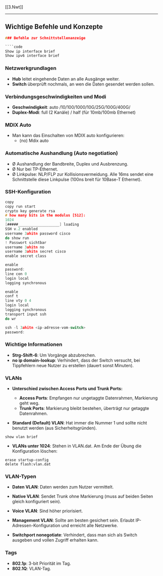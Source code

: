 [[3.Nwt]]
____
## Wichtige Befehle und Konzepte
```c
### Befehle zur Schnittstellenanzeige

````code
Show ip interface brief
Show ipv6 interface brief
````

### Netzwerkgrundlagen

- **Hub** leitet eingehende Daten an alle Ausgänge weiter.
- **Switch** überprüft nochmals, an wen die Daten gesendet werden sollen.

### Verbindungsgeschwindigkeiten und Modi

- **Geschwindigkeit**: auto /10/100/1000/10G/25G/100G/400G/
- **Duplex-Modi**: full (2 Kanäle) / half (für 10mb/100mb Ethernet)

### MDIX Auto

- Man kann das Einschalten von MDIX auto konfigurieren:
  - (no) Mdix auto

### Automatische Aushandlung (Auto negotiation)

- Ø Aushandlung der Bandbreite, Duplex und Ausbrenzung.
- Ø Nur bei TP-Ethernet.
- Ø Linkpulse: NLP/FLP zur Kollisionsvermeidung. Alle 16ms sendet eine Schnittstelle diese Linkpulse (100ns breit für 10Base-T Ethernet).

### SSH-Konfiguration

````c
copy
copy run start
crypto key generate rsa
# how many bits in the modulus [512]:
1024
[#####___________________] loading
SSH v.2 enabled
username 3ahitn password cisco
do show run
! Passwort sichtbar
username 3ahitn no
username 3ahitn secret cisco
enable secret class
````
````c
enable
password:
line con 0
login local
logging synchronous
````
````c
enable
conf t
line vty 0 4
login local
logging synchronous
transport input ssh
do wr
````
````c
ssh -l 3ahitn <ip-adresse-vom-switch>
password:
````

### Wichtige Informationen

- **Strg-Shift-6**: Um Vorgänge abzubrechen.
- **no ip domain-lookup**: Verhindert, dass der Switch versucht, bei Tippfehlern neue Nutzer zu erstellen (dauert sonst Minuten).

### VLANs

- **Unterschied zwischen Access Ports und Trunk Ports:**
  - **Access Ports**: Empfangen nur ungetaggte Datenrahmen, Markierung geht weg.
  - **Trunk Ports**: Markierung bleibt bestehen, überträgt nur getaggte Datenrahmen.

- **Standard (Default) VLAN**: Hat immer die Nummer 1 und sollte nicht benutzt werden (aus Sicherheitsgründen).

````code
show vlan brief
````

- **VLANs unter 1024**: Stehen in VLAN.dat. Am Ende der Übung die Konfiguration löschen:

````code
erase startup-config
delete flash:vlan.dat
````

### VLAN-Typen

- **Daten VLAN**: Daten werden zum Nutzer vermittelt.
- **Native VLAN**: Sendet Trunk ohne Markierung (muss auf beiden Seiten gleich konfiguriert sein).
- **Voice VLAN**: Sind höher priorisiert.
- **Management VLAN**: Sollte am besten gesichert sein. Erlaubt IP-Adressen-Konfiguration und erreicht alle Netzwerke.

- **Switchport nonegotiate**: Verhindert, dass man sich als Switch ausgeben und vollen Zugriff erhalten kann.

### Tags

- **802.1p**: 3-bit Priorität im Tag.
- **802.1Q**: VLAN-Tag.
